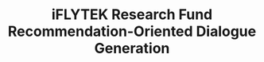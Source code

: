 ---
layout: page
title: iFLYTEK Research Fund <br> Recommendation-Oriented Dialogue Generation
description: COGOSC-20190003 <br> 2019, Sole PI
img:
importance: 9
category: 
---